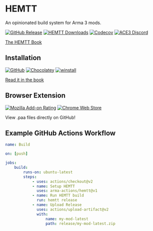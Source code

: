 # HEMTT

An opinionated build system for Arma 3 mods.

[![GitHub Release](https://img.shields.io/github/v/release/brettmayson/hemtt?style=flat-square&label=Latest)](https://github.com/BrettMayson/HEMTT/releases)
[![HEMTT Downloads](https://img.shields.io/github/downloads/BrettMayson/HEMTT/total.svg?style=flat-square&label=Downloads)](https://github.com/BrettMayson/HEMTT/releases)
[![Codecov](https://img.shields.io/codecov/c/github/brettmayson/hemtt?style=flat-square&label=Coverage)](https://app.codecov.io/gh/brettmayson/hemtt)
[![ACE3 Discord](https://img.shields.io/badge/Discord-Join-darkviolet.svg?style=flat-square)](https://acemod.org/discord)

[The HEMTT Book](https://brettmayson.github.io/HEMTT)

## Installation

[![GitHub](https://img.shields.io/badge/GitHub-lightblue.svg?style=flat-square)](https://github.com/BrettMayson/HEMTT/releases)
[![Chocolatey](https://img.shields.io/badge/Chocolatey-lightblue.svg?style=flat-square)](https://community.chocolatey.org/packages/HEMTT)
[![winstall](https://img.shields.io/badge/WinGet-lightblue.svg?style=flat-square)](https://winstall.app/apps/BrettMayson.HEMTT)

[Read it in the book](https://brettmayson.github.io/HEMTT/installation.html)

## Browser Extension

[![Mozilla Add-on Rating](https://img.shields.io/amo/rating/hemtt?style=flat-square&label=Firefox)](https://addons.mozilla.org/en-US/firefox/addon/hemtt/)
[![Chrome Web Store](https://img.shields.io/chrome-web-store/rating/glhbbnnlagbnmkclalflihdnfhbjmmip?style=flat-square&label=Chrome)](https://chromewebstore.google.com/detail/glhbbnnlagbnmkclalflihdnfhbjmmip)

View .paa files directly on GitHub!

## Example GitHub Actions Workflow

```yaml
name: Build

on: [push]

jobs:
    build:
        runs-on: ubuntu-latest
        steps:
            - uses: actions/checkout@v2
            - name: Setup HEMTT
              uses: arma-actions/hemtt@v1
            - name: Run HEMTT build
              run: hemtt release
            - name: Upload Release
              uses: actions/upload-artifact@v2
              with:
                  name: my-mod-latest
                  path: release/my-mod-latest.zip
```
